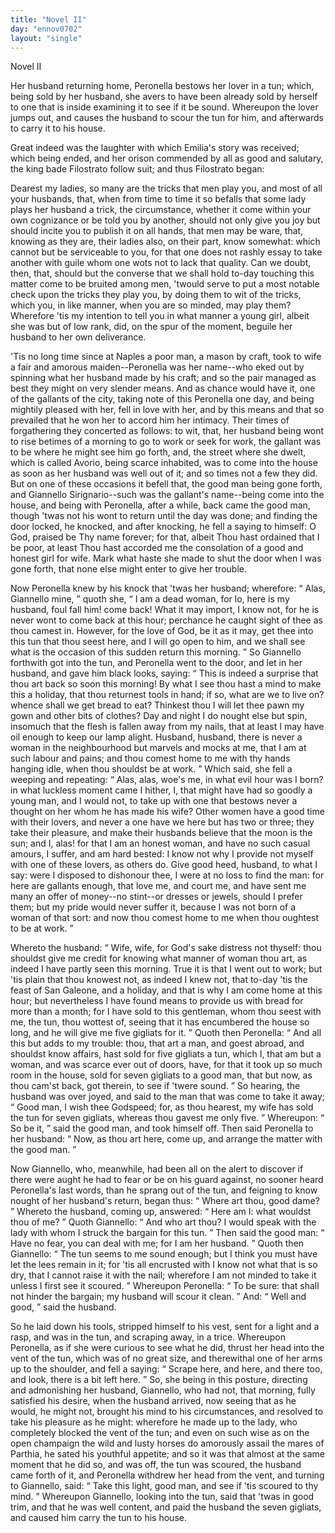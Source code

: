 ```yaml
---
title: "Novel II"
day: "ennov0702"
layout: "single"
---
```

<html>
 <head>
 </head>
 <body>
  <div id="nov0702" type="novella" who="filostrato">
   <head>
    Novel II
   </head>
   <argument>
    <p>
     <milestone id="p07020001"/>
     <!--(i)-->
     Her husband returning home, Peronella bestows her lover in a tun;
which, being sold by her husband, she avers
to have been already sold by herself to one that is inside examining it to see if it be
sound. Whereupon the lover jumps out, and causes the husband to scour the tun for him, and
afterwards to carry it to his house.
     <!--(/i)-->
    </p>
   </argument>
   <div3 type="commentary" who="author">
    <p>
     <milestone id="p07020002"/>
     <!--(sc)-->
     Great
     <!--(/sc)-->
     indeed was the laughter with which Emilia's story was
	received; which being ended, and her orison commended by all as good and salutary, the
	king bade Filostrato follow suit; and thus Filostrato began:
    </p>
   </div3>
   <div3 type="commentary" who="filostrato">
    <p>
     <milestone id="p07020003"/>
     Dearest my ladies,
	so many are the tricks that men play you, and most of all your husbands, that, when from
	time to time it so befalls that some lady plays her husband a trick, the circumstance,
	whether it come within your own cognizance or be told you by another, should not only give
	you joy but should incite you to publish it on all hands, that men may be ware, that,
	knowing as they are, their ladies also, on their part, know somewhat:
     <milestone id="p07020004"/>
     which
	cannot but be serviceable to you, for that one does not rashly essay to take another with
	guile whom one wots not to lack that quality.
     <milestone id="p07020005"/>
     Can we doubt, then, that, should but the converse that we shall hold
	to-day touching this matter come to be bruited among men, 'twould serve to put a most
	notable check upon the tricks they play you, by doing them to wit of the tricks, which
	you, in like manner, when you are so minded, may play them?
     <milestone id="p07020006"/>
     Wherefore 'tis my
	intention to tell you in what manner a young girl, albeit she was but of low rank, did, on
	the spur of the moment, beguile her husband to her own deliverance.
    </p>
   </div3>
   <pb n="120"/>
   <p>
    <milestone id="p07020007"/>
    'Tis no long time since at Naples a poor man, a mason by craft, took to wife a fair and
amorous maiden--Peronella was her name--who eked out by spinning what her husband made by
his craft; and so the pair managed as best they might on very slender
means.
    <milestone id="p07020008"/>
    And as chance would have it, one of the gallants of the city, taking
note of this Peronella one day, and being mightily pleased with her, fell in love with
her, and by this means and that so prevailed that he won her to accord him her
intimacy.
    <milestone id="p07020009"/>
    Their times of forgathering they concerted as follows: to wit, that,
her husband being wont to rise betimes of a morning to go to work or seek for work, the
gallant was to be where he might see him go forth, and, the street where she dwelt, which
is called Avorio, being scarce inhabited, was to come
into the house as soon as her husband was well out of it; and so times not a few they
did.
    <milestone id="p07020010"/>
    But on one of these occasions it befell that, the good man being gone
forth, and Giannello Sirignario--such was the gallant's name--being come into the house,
and being with Peronella, after a while, back came the good man, though 'twas not his wont
to return until the day was done; and finding the door locked, he knocked, and after
knocking, he fell a saying to himself:
    <milestone id="p07020011"/>
    O God, praised be Thy name forever; for
that, albeit Thou hast ordained that I be poor, at least Thou hast accorded me the
consolation of a good and honest girl for wife. Mark what haste she made to shut the door
when I was gone forth, that none else might enter to give her trouble.
   </p>
   <p>
    <milestone id="p07020012"/>
    Now
Peronella knew by his knock that 'twas her husband; wherefore:
    <q direct="unspecified">
     Alas, Giannello
mine,
    </q>
    quoth she,
    <q direct="unspecified">
     I am a dead woman, for lo, here is my husband, foul fall him! come
back! What it may import, I know not, for he is never wont to come back at this hour;
perchance he caught sight of thee as thou camest in.
     <milestone id="p07020013"/>
     However, for the love of
God, be it as it may, get thee into this tun that thou seest here, and I will go open to
him, and we shall see what is the occasion of this sudden return this morning.
    </q>
    <milestone id="p07020014"/>
    So Giannello forthwith got into the tun, and Peronella went to the door, and
let in her husband, and gave him black looks, saying:
    <q direct="unspecified">
     This is indeed a surprise that
thou art back so soon this morning! By what I see thou hast a mind to make this a holiday,
that thou returnest tools in hand; if so, what are we to live on? whence shall we get
bread to eat? Thinkest thou I will let thee pawn my gown and other bits
     <pb n="121"/>
     of
clothes? Day and night I do nought else but spin, insomuch that the flesh is fallen away
from my nails, that at least I may have oil enough to keep our lamp
alight.
     <milestone id="p07020015"/>
     Husband, husband, there is never a woman in the neighbourhood but
marvels and mocks at me, that I am at such labour and pains; and thou comest home to me
with thy hands hanging idle, when thou shouldst be at work.
    </q>
    <milestone id="p07020016"/>
    Which said, she
fell a weeping and repeating:
    <q direct="unspecified">
     Alas, alas, woe's me, in what evil hour was I born? in
what luckless moment came I hither, I, that might have had so goodly a young man, and I
would not, to take up with one that bestows never a thought on her whom he has made his
wife?
     <milestone id="p07020017"/>
     Other women have a good time with their lovers, and never a one have we
here but has two or three; they take their pleasure, and make their husbands believe that
the moon is the sun; and I, alas! for that I am an honest woman, and have no such casual
amours, I suffer, and am hard bested: I know not why I provide not myself with one of
these lovers, as others do.
     <milestone id="p07020018"/>
     Give good heed, husband, to what I say: were I
disposed to dishonour thee, I were at no loss to find the man: for here are gallants
enough, that love me, and court me, and have sent me many an offer of money--no stint--or
dresses or jewels, should I prefer them; but my pride would never suffer it, because I was
not born of a woman of that sort: and now thou comest home to me when thou oughtest to be
at work.
    </q>
   </p>
   <p>
    <milestone id="p07020019"/>
    Whereto the husband:
    <q direct="unspecified">
     Wife, wife, for God's sake distress not
thyself: thou shouldst give me credit for knowing what manner of woman thou art, as indeed
I have partly seen this morning. True it is that I went out to work; but 'tis plain that
thou knowest not, as indeed I knew not,
     <milestone id="p07020020"/>
     that to-day 'tis the feast of San
Galeone, and a holiday, and that is why I am come home at this hour; but nevertheless I
have found means to provide us with bread for more than a month; for I have sold to this
gentleman, whom thou seest with me, the tun, thou wottest of, seeing that it has
encumbered the house so long, and he will give me five gigliats for it.
    </q>
    <milestone id="p07020021"/>
    Quoth then Peronella:
    <q direct="unspecified">
     And all this but adds to my trouble: thou, that art a
man, and goest abroad, and shouldst know affairs, hast sold for five gigliats a tun, which
I, that am but a woman, and was scarce ever out of doors, have, for that it took up so
much room in the house, sold for seven gigliats to a good man, that but now, as thou
cam'st back, got therein, to see if 'twere sound.
    </q>
    <milestone id="p07020022"/>
    So hearing, the husband
was over
    <pb n="122"/>
    joyed, and said to the man that was come to take it away;
    <q direct="unspecified">
     Good man,
I wish thee Godspeed; for, as thou hearest, my wife has sold the tun for seven gigliats,
whereas thou gavest me only five.
    </q>
    <milestone id="p07020023"/>
    Whereupon:
    <q direct="unspecified">
     So be it,
    </q>
    said the good
man, and took himself off.
    <milestone id="p07020024"/>
    Then said Peronella to her husband:
    <q direct="unspecified">
     Now, as thou
art here, come
up, and arrange the matter with the good man.
    </q>
   </p>
   <p>
    <milestone id="p07020025"/>
    Now Giannello, who, meanwhile,
had been all on the alert to discover if there were aught he had to fear or be on his
guard against, no sooner heard Peronella's last words, than he sprang out of the tun, and
feigning to know nought of her husband's return, began thus:
    <q direct="unspecified">
     Where art thou, good
dame?
    </q>
    <milestone id="p07020026"/>
    Whereto the husband, coming up, answered:
    <q direct="unspecified">
     Here am I: what wouldst
thou of me?
    </q>
    <milestone id="p07020027"/>
    Quoth Giannello:
    <q direct="unspecified">
     And who art thou? I would speak with the
lady with whom I struck the bargain for this tun.
    </q>
    <milestone id="p07020028"/>
    Then said the good
man:
    <q direct="unspecified">
     Have no fear, you can deal with me; for I am her husband.
    </q>
    <milestone id="p07020029"/>
    Quoth then Giannello:
    <q direct="unspecified">
     The tun seems to me sound enough; but I think you must
have let the lees remain in it; for 'tis all encrusted with I know not what that is so
dry, that I cannot raise it with the nail; wherefore I am not minded to take it unless I
first see it scoured.
    </q>
    <milestone id="p07020030"/>
    Whereupon Peronella:
    <q direct="unspecified">
     To be sure: that shall not
hinder the bargain; my husband will scour it clean.
    </q>
    <milestone id="p07020031"/>
    And:
    <q direct="unspecified">
     Well and
good,
    </q>
    said the husband.
   </p>
   <p>
    So he laid down his tools, stripped himself to his
vest, sent for a light and a rasp, and was in the tun, and scraping away, in a trice.
    <milestone id="p07020032"/>
    Whereupon Peronella, as if she were curious to see what he did, thrust her head
into the vent of the tun, which was of no great size, and
therewithal one of her arms up to the shoulder, and fell a saying:
    <q direct="unspecified">
     Scrape here, and here, and there too, and look, there is a bit left
here.
    </q>
    <milestone id="p07020033"/>
    So, she being in this posture, directing and admonishing her
husband, Giannello, who had not, that morning, fully satisfied his desire, when the
husband arrived, now seeing that as he would, he might not, brought his mind to his
circumstances, and resolved to take his pleasure as he might:
    <milestone id="p07020034"/>
    wherefore he made
up to the lady, who completely blocked the vent of the tun; and even on such wise as on
the open champaign the wild and lusty horses do amorously assail the mares of Parthia, he
sated his youthful appetite; and so it was that almost at the same moment that he did so,
and was off, the tun was scoured, the husband came forth of it, and
    <pb n="123"/>
    Peronella
withdrew her head from the vent,
    <milestone id="p07020035"/>
    and turning to
Giannello, said:
    <q direct="unspecified">
     Take this light, good man, and see if 'tis scoured to thy mind.
    </q>
    <milestone id="p07020036"/>
    Whereupon Giannello, looking into the tun, said that 'twas in good trim, and
that he was well content, and paid the husband the seven gigliats, and caused him carry
the tun to his house.
   </p>
  </div>
 </body>
</html>